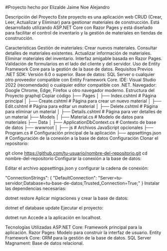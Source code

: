 #Proyecto hecho por Elizalde Jaime Noe Alejandro

Descripción del Proyecto
Este proyecto es una aplicación web CRUD (Crear, Leer, Actualizar y Eliminar) para gestionar materiales de construcción. Está desarrollado utilizando ASP.NET Core con Razor Pages y está diseñado para facilitar el control de inventario y la gestión de materiales en tiendas de construcción.

Características
Gestión de materiales:
Crear nuevos materiales.
Consultar detalles de materiales existentes.
Actualizar información de materiales.
Eliminar materiales del inventario.
Interfaz amigable basada en Razor Pages.
Validación de formularios en el lado del cliente y del servidor.
Uso de Entity Framework Core para la gestión de la base de datos.
Requisitos Previos
.NET SDK: Versión 6.0 o superior.
Base de datos: SQL Server o cualquier otro proveedor compatible con Entity Framework Core.
IDE: Visual Studio 2022 (recomendado) o cualquier editor compatible con .NET.
Navegador: Google Chrome, Edge, Firefox u otro navegador moderno.
Estructura del Proyecto
graphql
Copiar código
├── Pages
│   ├── Index.cshtml         # Página principal
│   ├── Create.cshtml        # Página para crear un nuevo material
│   ├── Edit.cshtml          # Página para editar un material
│   ├── Delete.cshtml        # Página para eliminar un material
│   ├── Details.cshtml       # Página para ver detalles de un material
├── Models
│   ├── Material.cs          # Modelo de datos para materiales
├── Data
│   ├── ApplicationDbContext.cs  # Contexto de base de datos
├── wwwroot
│   ├── js                   # Archivos JavaScript opcionales
├── Program.cs               # Configuración principal de la aplicación
├── appsettings.json         # Configuración de la conexión a la base de datos
Configuración
Clonar el repositorio:


git clone https://github.com/tu-usuario/nombre-del-repositorio.git
cd nombre-del-repositorio
Configurar la conexión a la base de datos:

Editar el archivo appsettings.json y configurar la cadena de conexión:

"ConnectionStrings": {
  "DefaultConnection": "Server=tu-servidor;Database=tu-base-de-datos;Trusted_Connection=True;"
}
Instalar las dependencias necesarias:

dotnet restore
Aplicar migraciones y crear la base de datos:

dotnet ef database update
Ejecutar el proyecto:


dotnet run
Accede a la aplicación en localhost.

Tecnologías Utilizadas
ASP.NET Core: Framework principal para la aplicación.
Razor Pages: Modelo para construir la interfaz de usuario.
Entity Framework Core: ORM para la gestión de la base de datos.
SQL Server Magnament: Base de datos relacional.
